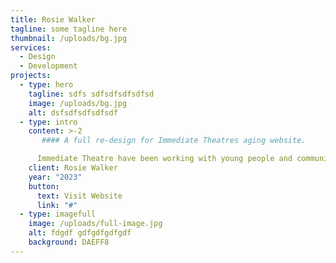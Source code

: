```yaml
---
title: Rosie Walker
tagline: some tagline here
thumbnail: /uploads/bg.jpg
services:
  - Design
  - Development
projects:
  - type: hero
    tagline: sdfs sdfsdfsdfsdfsd
    image: /uploads/bg.jpg
    alt: dsfsdfsdfsdfsdf
  - type: intro
    content: >-2
       #### A full re-design for Immediate Theatres aging website.

      Immediate Theatre have been working with young people and communities in Hackney and East London for 25 years. On behalf of Gittings Studio I was tasked with redesigning their website and trying to bring some order to the plethora of content types used throughout the site while keeping it on brand. 
    client: Rosie Walker
    year: "2023"
    button:
      text: Visit Website
      link: "#"
  - type: imagefull
    image: /uploads/full-image.jpg
    alt: fdgdf gdfgdfgdfgdf
    background: DAEFF8
---
```

